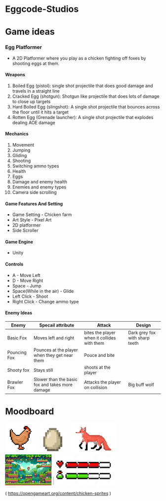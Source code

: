 # Eggcode-Studios

# Game ideas
### Egg Platformer
- A 2D Platformer where you play as a chicken fighting off foxes by shooting eggs at them.

 #### Weapons
 1. Boiled Egg (pistol): single shot projectile that does good damage and travels in a straight line
 2. Cracked Egg (shotgun): Shotgun like projectile that does lots of damage to close up targets
 3. Hard Boiled Egg (slingshot): A single shot projectile that bounces across the floor until it hits a target
 4. Rotten Egg (Grenade launcher): A single shot projectile that explodes dealing AOE damage
 #### Mechanics
 1. Movement 
 2. Jumping
 3. Gliding 
 4. Shooting
 5. Switching ammo types 
 6. Health 
 7. Eggs
 8. Damage and enemy health 
 9. Enemies and enemy types
 10. Camera side scrolling
 #### Game Features And Setting
 - Game Setting - Chicken farm
 - Art Style - Pixel Art
 - 2D platformer
 - Side Scroller
 #### Game Engine
 - Unity
 #### Controls
 - A - Move Left
 - D - Move Right
 - Space - Jump
 - Space(While in the air) - Glide
 - Left Click - Shoot
 - Right Click - Change ammo type
 #### Enemy Ideas
| Enemy | Specail attribute | Attack | Design |
| --- | --- | --- | --- |
| Basic Fox | Moves left and right | bites the player when it collides with them  | Dark grey fox with sharp teeth |
| Pouncing Fox | Pounces at the player when they get near them | Pouce and bite |  |
| Shooty fox | Stays still | shoots at the player |  |
| Brawler Fox | Slower than the basic fox and takes more damage | Attacks the player on collision | Big buff wolf |

 # Moodboard 
<img src="chicken.jpg" width="100" height="100"> 
<img src="egg.jpg" width="100" height="100"> 
<img src="fox.jpg" width="150" height="100"> 
<img src="2d platform.jpg" width="150" height="100"> 
<img src="health bar.jpg" width="200" height="100"> 


( https://opengameart.org/content/chicken-sprites ) 



 
